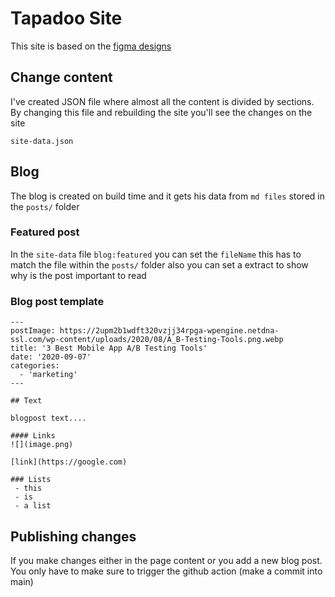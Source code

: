 # Tapadoo Site

This site is based on the [figma designs ](<https://www.figma.com/file/iRMtFZO0FTO1UjduelfEAm/tapadoo-(Copy)?node-id=0%3A1>)

## Change content

I've created JSON file where almost all the content is divided by sections. By changing this file and rebuilding the site you'll see the changes on the site

```
site-data.json
```

## Blog

The blog is created on build time and it gets his data from `md files` stored in the `posts/` folder

### Featured post

In the `site-data` file `blog:featured` you can set the `fileName` this has to match the file within the `posts/` folder also you can set a extract to show why is the post important to read

### Blog post template

```
---
postImage: https://2upm2b1wdft320vzjj34rpga-wpengine.netdna-ssl.com/wp-content/uploads/2020/08/A_B-Testing-Tools.png.webp
title: '3 Best Mobile App A/B Testing Tools'
date: '2020-09-07'
categories:
  - 'marketing'
---

## Text

blogpost text....

#### Links
![](image.png)

[link](https://google.com)

### Lists
 - this
 - is
 - a list

```

## Publishing changes

If you make changes either in the page content or you add a new blog post. You only have to make sure to trigger the github action (make a commit into main)
